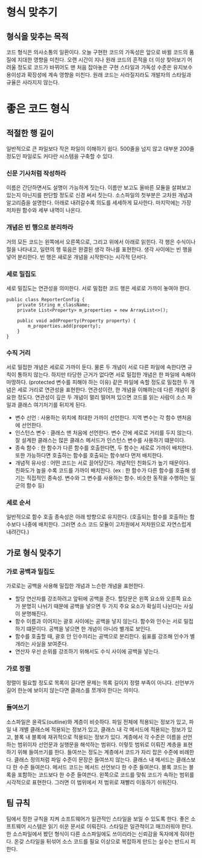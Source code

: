 # 형식 맞추기 

## 형식을 맞추는 목적
코드 형식은 의사소통의 일환이다. 
오늘 구현한 코드의 가독성은 앞으로 바뀔 코드의 품질에 지대한 영향을 미친다.
오랜 시간이 지나 원래 코드의 흔적을 더 이상 찾아보기 어려울 정도로 코드가 바뀌어도 맨 처음 잡아놓은 구현 스타일과 가독성 수준은 유지보수 용이성과 확장성에 계속 영향을 미친다.
원래 코드는 사라질지라도 개발자의 스타일과 규율은 사라지지 않는다.


# 좋은 코드 형식

## 적절한 행 길이
일반적으로 큰 파일보다 작은 파일이 이해하기 쉽다.
500줄을 넘지 않고 대부분 200줄 정도인 파일로도 커다란 시스템을 구축할 수 있다.
### 신문 기사처럼 작성하라
이름은 간단하면서도 설명이 가능하게 짓는다. 이름만 보고도 올바른 모듈을 살펴보고 있는지 아닌지를 판단할 정도로 신경 써서 짓는다.
소스파일의 첫부분은 고차원 개념과 알고리즘을 설명한다. 아래로 내려갈수록 의도를 세세하게 묘사한다.
마지막에는 가장 저차원 함수와 세부 내역이 나온다. 
### 개념은 빈 행으로 분리하라
거의 모든 코드는 왼쪽에서 오른쪽으로, 그리고 위에서 아래로 읽힌다.
각 행은 수식이나 절을 나타내고, 일련의 행 묶음은 완결된 생각 하나를 표현한다.
생각 사이에는 빈 행을 넣어 분리한다. 빈 행은 새로운 개념을 시작한다는 시각적 단서다. 
### 세로 밀집도
세로 밀집도는 연관성을 의미한다. 서로 밀접한 코드 행은 세로로 가까이 놓여야 한다. 
```
public class ReporterConfig {
    private String m_className;
    private List<Property> m_properties = new ArrayList<>();

    public void addProperty(Property property) {
        m_properties.add(property);
    }
}
```
### 수직 거리
서로 밀접한 개념은 세로로 가까이 둔다. 
물론 두 개념이 서로 다른 파일에 속한다면 규칙이 통하지 않는다. 
하지만 타당한 근거가 없다면 서로 밀접한 개념은 한 파일에 속해야 마땅하다. (protected 변수를 피해야 하는 이유)
같은 파일에 속할 정도로 밀접한 두 개념은 세로 거리로 연관성을 표현한다. 연관성이란, 한 개념을 이해하는데 다른 개념이 중요한 정도다. 
연관성이 깊은 두 개념이 멀리 떨어져 있으면 코드를 읽는 사람이 소스 파일과 클래스 여기저기를 뒤지게 된다. 
- 변수 선언 : 사용하는 위치에 최대한 가까이 선언한다. 지역 변수는 각 함수 맨처음에 선언한다.
- 인스턴스 변수 : 클래스 맨 처음에 선언한다. 변수 간에 세로로 거리를 두지 않는다. 잘 설계한 클래스는 많은 클래스 메서드가 인스턴스 변수를 사용하기 떄문이다.
- 종속 함수 : 한 함수가 다른 함수를 호출한다면, 두 함수는 세로로 가까이 배치한다. 또한 가능하다면 호출하는 함수를 호출되는 함수보다 먼저 배치한다.
- 개념적 유사성 : 어떤 코드는 서로 끌어당긴다. 개념적인 친화도가 높기 때문이다. 친화도가 높을 수록 코드를 가까이 배치한다. (ex : 한 함수가 다른 함수를 호출해 생기는 직접적인 종속성. 변수와 그 변수를 사용하는 함수. 비슷한 동작을 수행하는 일군의 함수 등)
### 세로 순서
일반적으로 함수 호출 종속성은 아래 방향으로 유지한다. (호출되는 함수를 호출하는 함수보다 나중에 배치한다. 그러면 소스 코드 모듈이 고차원에서 저차원으로 자연스럽게 내려간다.)


## 가로 형식 맞추기
### 가로 공백과 밀집도
가로로는 공백을 사용해 밀집한 개념과 느슨한 개념을 표현한다. 
- 할당 연산자를 강조하려고 앞뒤에 공백을 준다. 할당문은 왼쪽 요소와 오른쪽 요소가 분명히 나뉘기 때문에 공백을 넣으면 두 가지 주요 요소가 확실히 나뉜다는 사실이 분명해진다.
- 함수 이름과 이어지는 괄호 사이에는 공백을 넣지 않는다. 함수와 인수는 서로 밀접하기 떄문이다. 공백을 넣으면 한 개념이 아니라 별개로 보인다.
- 함수를 호출할 때, 괄호 안 인수끼리는 공백으로 분리한다. 쉼표를 강조해 인수가 별개라는 사실을 보여준다.
- 연산자 우선 순위를 강조하기 위해서도 수식 사이에 공백을 넣는다.
### 가로 정렬
정렬이 필요할 정도로 목록이 길다면 문제는 목록 길이지 정렬 부족이 아니다. 선언부가 길어 한눈에 보이지 않는다면 클래스를 쪼개야 한다는 의미다. 
### 들여쓰기
소스파일은 윤곽도(outline)와 계층이 비슷하다.
파일 전체에 적용되는 정보가 있고, 파일 내 개별 클래스에 적용되는 정보가 있고, 클래스 내 각 메서드에 적용되는 정보가 있고, 블록 내 블록에 재귀적으로 적용되는 정보가 있다.
계층에서 각 수준은 이름을 선언하는 범위이자 선언문과 실행문을 해석하는 범위다. 
이렇듯 범위로 이뤄진 계층을 표현하기 위해 들여쓰기를 한다.
들여쓰는 정도는 계층에서 코드가 자리 잡은 수준에 비례한다. 
클래스 정의처럼 파일 수준이 문장은 들여쓰지 않는다. 클래스 내 메서드는 클래스보다 한 수준 들여쓴다. 메서드 코드는 메서드 선언보다 한 수준 들여쓴다. 블록 코드는 블록을 포함하는 코드보다 한 수준 들여쓴다.
왼쪽으로 코드를 맞춰 코드가 속하는 범위를 시각적으로 표현한다. 그러면 이 범위에서 저 범위로 재빨리 이동하기 쉬워진다.


## 팀 규칙
팀에서 정한 규칙을 지켜 소프트웨어가 일관적인 스타일을 보일 수 있도록 한다.
좋은 소프트웨어 시스템은 읽기 쉬운 문서로 이뤄진다. 스타일은 일관적이고 매끄러워야 한다. 한 소스파일에서 봤던 형식이 다른 소스파일에도 쓰이리라는 신뢰감을 독자에게 줘야한다.
온갖 스타일을 뒤섞어 소스 코드를 필요 이상으로 복잡하게 만드는 실수는 반드시 피한다.